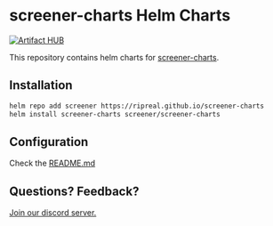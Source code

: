 # screener-charts Helm Charts
[![Artifact HUB](https://img.shields.io/endpoint?url=https://artifacthub.io/badge/repository/artifact-hub)](https://artifacthub.io/packages/helm/ripreal/screener-charts)

This repository contains helm charts for [screener-charts](https://github.com/ripreal/screener-charts).

## Installation
```bash
helm repo add screener https://ripreal.github.io/screener-charts
helm install screener-charts screener/screener-charts
```

## Configuration
Check the [README.md](./chars/screener-charts/README.md)

## Questions? Feedback?
[Join our discord server.](https://discord.gg/cJXdrwS)
